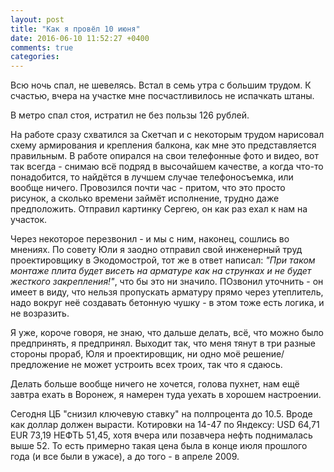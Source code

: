 ```yaml
---
layout: post
title: "Как я провёл 10 июня"
date: 2016-06-10 11:52:27 +0400
comments: true
categories: 
---
```

Всю ночь спал, не шевелясь. Встал в семь утра с большим трудом. К счастью, вчера на участке мне посчастливилось не испачкать штаны.

В метро спал стоя, истратил не без пользы 126 рублей.

На работе сразу схватился за Скетчап и с некоторым трудом нарисовал схему армирования и крепления балкона, как мне это представляется правильным. В работе опирался на свои телефонные фото и видео, вот так всегда - снимаю всё подряд в высочайшем качестве, а когда что-то понадобится, то найдётся в лучшем случае телефоносъемка, или вообще ничего. Провозился почти час - притом, что это просто рисунок, а сколько времени займёт исполнение, трудно даже предположить. Отправил картинку Сергею, он как раз ехал к нам на участок.  

Через некоторое перезвонил - и мы с ним, наконец, сошлись во мнениях. По совету Юли я заодно отправил свой инженерный труд проектировщику в Экодомострой, тот же в ответ написал: *"При таком монтаже плита будет висеть на арматуре как на струнках и не будет жесткого закрепления!"*, что бы это  ни значило. ПОзвонил уточнить - он имеет в виду, что нельзя пропускать арматуру прямо через утеплитель, надо вокруг неё создавать бетонную чушку - в этом тоже есть логика, и не возразить.

Я уже, короче говоря, не знаю, что дальше делать, всё, что можно было предпринять, я предпринял. Выходит так, что меня тянут в три разные стороны прораб, Юля и проектировщик, ни одно моё решение/предложение не может устроить всех троих, так что я сдаюсь.

Делать больше вообще ничего не хочется, голова пухнет, нам ещё завтра ехать в Воронеж, я намерен туда уехать в хорошем настроении.
 
Сегодня ЦБ "снизил ключевую ставку" на полпроцента до 10.5. Вроде как доллар должен вырасти. Котировки на 14-47 по Яндексу: USD 64,71 EUR 73,19 НЕФТЬ 51,45, хотя вчера или позавчера нефть поднималась выше 52. То есть примерно такая цена была в конце июля прошлого года (и все были в ужасе), а до того - в апреле 2009. 